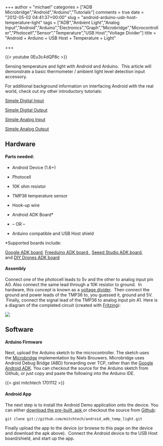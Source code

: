 +++
author = "michael"
categories = ["ADB Microbridge","Android","Arduino","Tutorials"]
comments = true
date = "2012-05-02 04:41:37+00:00"
slug = "android-arduino-usb-host-temperature-light"
tags = ["ADB","Ambient Light","Analog Input","Android","Arduino","Electronics","Graph","Microbridge","Microcontroller","Photocell","Sensor","Temperature","USB Host","Voltage Divider"]
title = "Android + Arduino + USB Host + Temperature + Light"

+++

{{< youtube 0Eu3c4dQP8c >}}

Sensing temperature and light with Android and Arduino.  This article will demonstrate a basic thermometer / ambient light level detection input accessory.

For additional background information on interfacing Android with the real world, check out my other introductory tutorials:

[Simple Digital Input](http://mitchtech.net/android-arduino-usb-host-simple-digital-input/)

[Simple Digital Output](http://mitchtech.net/android-arduino-usb-host-simple-digital-output/)

[Simple Analog Input](http://mitchtech.net/android-arduino-usb-host-simple-analog-input/)

[Simple Analog Output](http://mitchtech.net/android-arduino-usb-host-simple-analog-output/)

## Hardware

#### Parts needed:

  * Android Device (1.6+)

  * Photocell

  * 10K ohm resistor

  * TMP36 temperature sensor

  * Hook-up wire

  * Android ADK Board*

  * – OR –

  * Arduino compatible and USB Host shield

*Supported boards include:

[Google ADK board](http://www.rt-net.jp/shop/index.php?main_page=product_info&cPath=3_4&products_id=1), [Freeduino ADK board ](http://shop.moderndevice.com/products/freeduino-usb-host-board), [Seeed Studio ADK board](http://www.seeedstudio.com/depot/seeeduino-adk-main-board-p-846.html), and [DIY Drones ADK board](https://store.diydrones.com/ProductDetails.asp?ProductCode=BR-PhoneDrone)

#### Assembly

Connect one of the photocell leads to 5v and the other to analog input pin A0. Also connect the same lead through a 10K resistor to ground.  In hardware, this concept is known as a [voltage divider](http://en.wikipedia.org/wiki/Voltage_divider).  Then connect the ground and power leads of the TMP36 to, you guessed it, ground and 5V.  Finally, connect the signal lead of the TMP36 to analog input pin A1. Here is a diagram of the completed circuit (created with [Fritzing](http://fritzing.org/)):

[![](http://mitchtech.net/wp-content/uploads/2012/05/adb_temp_light.png)](http://mitchtech.net/wp-content/uploads/2012/05/adb_temp_light.png)

## Software

#### Arduino Firmware

Next, upload the Arduino sketch to the microcontroller. The sketch uses the [Microbridge](http://code.google.com/p/microbridge/) implementation by Niels Brouwers. Microbridge uses Android Debug Bridge (ABD) forwarding over TCP, rather than the [Google Android ADK](http://developer.android.com/guide/topics/usb/adk.html). You can checkout the source for the Arduino sketch from Github, or just copy and paste the following into the Arduino IDE.

{{< gist mitchtech 1701112 >}}

#### Android App

The next step is to install the Android Demo application onto the device. You can either [download the pre-built .apk ](http://mitch-tech.appspot.com/adb/AdbTempLight.apk)or checkout the source from [Github](https://github.com/mitchtech/android_adb_temp_light):

```
git clone git://github.com/mitchtech/android_adb_temp_light.git
```

Finally upload the app to the device (or browse to this page on the device and download the apk above).  Connect the Android device to the USB Host board/shield, and start up the app.

